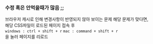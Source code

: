 ### 수정 혹은 안먹을때가 많음 ;;

브라우저 캐시로 인해 변경사항이 반영되지 않아 보이는 문제 해당 문제가 맞다면, <br>
해당 CSS파일이 로드된 페이지 접속 후 <br>
`windows : ctrl + shift + r`
`mac : command + shift + r` <br>
을 눌러 페이지를 리로드 


